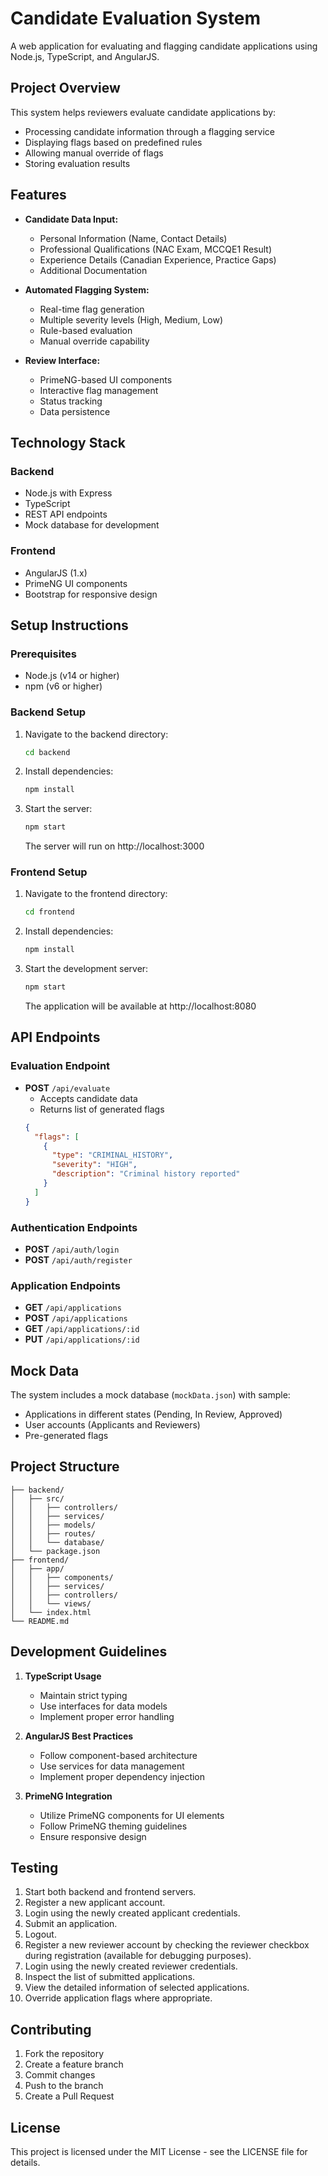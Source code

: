 # Candidate Evaluation System

A web application for evaluating and flagging candidate applications using Node.js, TypeScript, and AngularJS.

## Project Overview

This system helps reviewers evaluate candidate applications by:
- Processing candidate information through a flagging service
- Displaying flags based on predefined rules
- Allowing manual override of flags
- Storing evaluation results

## Features

- **Candidate Data Input:**
  - Personal Information (Name, Contact Details)
  - Professional Qualifications (NAC Exam, MCCQE1 Result)
  - Experience Details (Canadian Experience, Practice Gaps)
  - Additional Documentation

- **Automated Flagging System:**
  - Real-time flag generation
  - Multiple severity levels (High, Medium, Low)
  - Rule-based evaluation
  - Manual override capability

- **Review Interface:**
  - PrimeNG-based UI components
  - Interactive flag management
  - Status tracking
  - Data persistence

## Technology Stack

### Backend
- Node.js with Express
- TypeScript
- REST API endpoints
- Mock database for development

### Frontend
- AngularJS (1.x)
- PrimeNG UI components
- Bootstrap for responsive design

## Setup Instructions

### Prerequisites
- Node.js (v14 or higher)
- npm (v6 or higher)

### Backend Setup
1. Navigate to the backend directory:
   ```bash
   cd backend
   ```

2. Install dependencies:
   ```bash
   npm install
   ```

3. Start the server:
   ```bash
   npm start
   ```
   The server will run on http://localhost:3000

### Frontend Setup
1. Navigate to the frontend directory:
   ```bash
   cd frontend
   ```

2. Install dependencies:
   ```bash
   npm install
   ```

3. Start the development server:
   ```bash
   npm start
   ```
   The application will be available at http://localhost:8080

## API Endpoints

### Evaluation Endpoint
- **POST** `/api/evaluate`
  - Accepts candidate data
  - Returns list of generated flags
  ```json
  {
    "flags": [
      {
        "type": "CRIMINAL_HISTORY",
        "severity": "HIGH",
        "description": "Criminal history reported"
      }
    ]
  }
  ```

### Authentication Endpoints
- **POST** `/api/auth/login`
- **POST** `/api/auth/register`

### Application Endpoints
- **GET** `/api/applications`
- **POST** `/api/applications`
- **GET** `/api/applications/:id`
- **PUT** `/api/applications/:id`

## Mock Data

The system includes a mock database (`mockData.json`) with sample:
- Applications in different states (Pending, In Review, Approved)
- User accounts (Applicants and Reviewers)
- Pre-generated flags

## Project Structure

```
├── backend/
│   ├── src/
│   │   ├── controllers/
│   │   ├── services/
│   │   ├── models/
│   │   ├── routes/
│   │   └── database/
│   └── package.json
├── frontend/
│   ├── app/
│   │   ├── components/
│   │   ├── services/
│   │   ├── controllers/
│   │   └── views/
│   └── index.html
└── README.md
```

## Development Guidelines

1. **TypeScript Usage**
   - Maintain strict typing
   - Use interfaces for data models
   - Implement proper error handling

2. **AngularJS Best Practices**
   - Follow component-based architecture
   - Use services for data management
   - Implement proper dependency injection

3. **PrimeNG Integration**
   - Utilize PrimeNG components for UI elements
   - Follow PrimeNG theming guidelines
   - Ensure responsive design

## Testing

1. Start both backend and frontend servers.
2. Register a new applicant account.
3. Login using the newly created applicant credentials.
4. Submit an application.
5. Logout.
6. Register a new reviewer account by checking the reviewer checkbox during registration (available for debugging purposes).
7. Login using the newly created reviewer credentials.
8. Inspect the list of submitted applications.
9. View the detailed information of selected applications.
10. Override application flags where appropriate.


## Contributing

1. Fork the repository
2. Create a feature branch
3. Commit changes
4. Push to the branch
5. Create a Pull Request

## License

This project is licensed under the MIT License - see the LICENSE file for details. 
